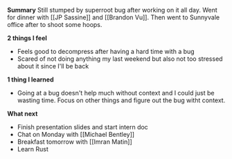 **Summary**
Still stumped by superroot bug after working on it all day. Went for dinner with [[JP Sassine]] and [[Brandon Vu]]. Then went to Sunnyvale office after to shoot some hoops. 

**2 things I feel**
- Feels good to decompress after having a hard time with a bug
- Scared of not doing anything my last weekend but also not too stressed about it since I'll be back

**1 thing I learned**
- Going at a bug doesn't help much without context and I could just be wasting time. Focus on other things and figure out the bug witht context.

**What next**
- Finish presentation slides and start intern doc
- Chat on Monday with [[Michael Bentley]]
- Breakfast tomorrow with [[Imran Matin]]
- Learn Rust